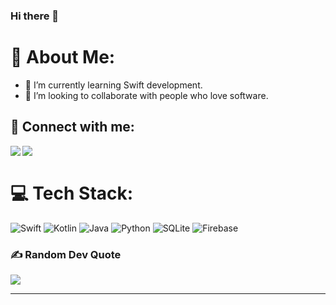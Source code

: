### Hi there 👋

# 💫 About Me:

- 🌱 I’m currently learning Swift development.
- 👯 I’m looking to collaborate with people who love software.

## 📩 Connect with me:
[<img align="left" src="https://img.shields.io/badge/LinkedIn-0077B5?style=for-the-badge&logo=linkedin&logoColor=white" />][linkedin]
[<img align="left" src="https://img.shields.io/badge/Gmail-D14836?style=for-the-badge&logo=gmail&logoColor=white" />][gmail]
<br />
# 💻 Tech Stack:
![Swift](https://img.shields.io/badge/Swift-FA7343?style=for-the-badge&logo=swift&logoColor=white)
![Kotlin](https://img.shields.io/badge/kotlin-%230095D5.svg?style=for-the-badge&logo=kotlin&logoColor=white) ![Java](https://img.shields.io/badge/java-%23ED8B00.svg?style=for-the-badge&logo=java&logoColor=white) ![Python](https://img.shields.io/badge/python-3670A0?style=for-the-badge&logo=python&logoColor=ffdd54) ![SQLite](https://img.shields.io/badge/sqlite-%2307405e.svg?style=for-the-badge&logo=sqlite&logoColor=white) ![Firebase](https://img.shields.io/badge/firebase-%23039BE5.svg?style=for-the-badge&logo=firebase) 


### ✍️ Random Dev Quote
![](https://quotes-github-readme.vercel.app/api?type=vetical&theme=tokyonight)

---



<br />

[linkedin]: https://www.linkedin.com/in/emre-sar%C4%B1-064a851b3
[gmail]: mailto:emresari633@gmail.com



